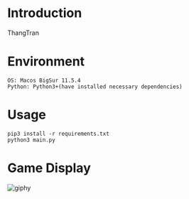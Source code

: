 # Introduction
ThangTran

# Environment
```
OS: Macos BigSur 11.5.4
Python: Python3+(have installed necessary dependencies)
```

# Usage
```
pip3 install -r requirements.txt
python3 main.py
```

# Game Display
![giphy](/assets/demo/running.gif)